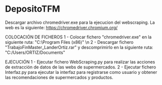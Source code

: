 # DepositoTFM

Descargar archivo chromedriver.exe para la ejecucion del webscraping. 
La web es la siguiente: https://chromedriver.chromium.org/

COLOCACIÓN DE FICHEROS
1 - Colocar fichero "chromedriver.exe" en la siguiente ruta: "C:\Program Files (x86)" \n
2 - Descargar fichero "TrabajoFinMaster_LanderOrtiz.rar" y descomprimirlo en la siguiente ruta: "C:/Users/ORTIZ/Documents"

EJECUCIÓN
1 - Ejecutar fichero WebScraping.py para realizar las acciones de extracción de datos de las webs de supermercados.
2 - Ejecutar fichero Interfaz.py para ejecutar la interfaz para registrarse como usuario y obtener las recomendaciones de supermercados y productos.
